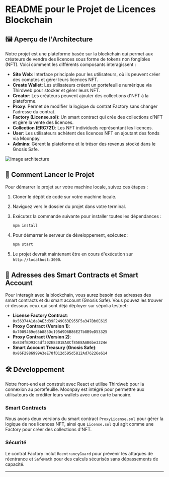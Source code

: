 # README pour le Projet de Licences Blockchain

## 🖼️ Aperçu de l'Architecture

Notre projet est une plateforme basée sur la blockchain qui permet aux créateurs de vendre des licences sous forme de tokens non fongibles (NFT). Voici comment les différents composants interagissent :

- **Site Web**: Interface principale pour les utilisateurs, où ils peuvent créer des comptes et gérer leurs licences NFT.
- **Create Wallet**: Les utilisateurs créent un portefeuille numérique via Thirdweb pour stocker et gérer leurs NFT.
- **Creator**: Les créateurs peuvent ajouter des collections d'NFT à la plateforme.
- **Proxy**: Permet de modifier la logique du contrat Factory sans changer l'adresse du contrat.
- **Factory (License.sol)**: Un smart contract qui crée des collections d'NFT et gère la vente des licences.
- **Collection (ERC721)**: Les NFT individuels représentant les licences.
- **User**: Les utilisateurs achètent des licences NFT en ajoutant des fonds via Moonpay.
- **Admins**: Gèrent la plateforme et le trésor des revenus stocké dans le Gnosis Safe.

![Image architecture](https://cdn.discordapp.com/attachments/1232994091399118849/1233384335948775424/image.png?ex=662ce62c&is=662b94ac&hm=ae89cc5002b7c65cd79088a4f60caee32d2998c6dd41f190e147a41bbe8fd089&)

## 🚀 Comment Lancer le Projet

Pour démarrer le projet sur votre machine locale, suivez ces étapes :

1. Cloner le dépôt de code sur votre machine locale.
2. Naviguez vers le dossier du projet dans votre terminal.
3. Exécutez la commande suivante pour installer toutes les dépendances :

   ```sh
   npm install
   ```

4. Pour démarrer le serveur de développement, exécutez :

   ```sh
   npm start
   ```

5. Le projet devrait maintenant être en cours d'exécution sur `http://localhost:3000`.

## 📜 Adresses des Smart Contracts et Smart Account

Pour interagir avec la blockchain, vous aurez besoin des adresses des smart contracts et du smart account (Gnosis Safe). Vous pouvez les trouver ci-dessous ceux qui sont déjà déployer sur sépolia testnet:

- **License Factory Contract**: `0x56374A1da8AE3d39F249C63E955F5a347Bb0E615`
- **Proxy Contract (Version 1)**: `0x7009469e65b885Dc195d9D6B86E27b8B9eD53325`
- **Proxy Contract (Version 2)**: `0x834fBD93C4df302E83018A8Cf85E8AAB6be3324e`
- **Smart Account Treasury (Gnosis Safe)**: `0x86F2986999A3eE70fD12d595d5812Ad76226e614`

## 🛠️ Développement

Notre front-end est construit avec React et utilise Thirdweb pour la connexion au portefeuille. Moonpay est intégré pour permettre aux utilisateurs de créditer leurs wallets avec une carte bancaire.

### Smart Contracts

Nous avons deux versions du smart contract `ProxyLicense.sol` pour gérer la logique de nos licences NFT, ainsi que `License.sol` qui agit comme une Factory pour créer des collections d'NFT.

### Sécurité

Le contrat Factory inclut `ReentrancyGuard` pour prévenir les attaques de réentrance et `SafeMath` pour des calculs sécurisés sans dépassements de capacité.

---
